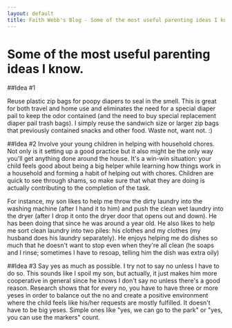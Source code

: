 ```yaml
---
layout: default
title: Faith Webb's Blog - Some of the most useful parenting ideas I know.
---
```


# Some of the most useful parenting ideas I know.

##Idea #1

Reuse plastic zip bags for poopy diapers to seal in the smell.
This is great for both travel and home use and eliminates the need for a special diaper pail to keep the odor contained
(and the need to buy special replacement diaper pail trash bags).
I simply reuse the sandwich size or larger zip bags that previously contained snacks and other food.
Waste not, want not. :)

##Idea #2
Involve your young children in helping with household chores.
Not only is it setting up a good practice but it also might be the only way you'll get anything done around the house.
It's a win-win situation:
your child feels good about being a big helper while learning how things work in a household and forming a habit of helping out with chores.
Children are quick to see through shams,
so make sure that what they are doing is actually contributing to the completion of the task. 

For instance, my son likes to help me throw the dirty laundry into the washing machine
(after I hand it to him) and push the clean wet laundry into the dryer
(after I drop it onto the dryer door that opens out and down).
He has been doing that since he was around a year old.
He also likes to help me sort clean laundry into two piles:
his clothes and my clothes (my husband does his laundry separately).
He enjoys helping me do dishes so much that he doesn't want to stop even when they're all clean
(he soaps and I rinse;
sometimes I have to resoap, telling him the dish was extra oily)

##Idea #3
Say yes as much as possible.
I try not to say no unless I have to do so.
This sounds like I spoil my son, but actually, it just makes him more cooperative in general since he knows I don't say no unless there's a good reason.
Research shows that for every no, you have to have three or more yeses in order to balance out the no and create a positive environment where the child feels like his/her requests are mostly fulfilled.
It doesn't have to be big yeses.
Simple ones like "yes, we can go to the park" or "yes, you can use the markers" count.
